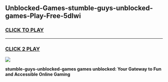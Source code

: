 
## Unblocked-Games-stumble-guys-unblocked-games-Play-Free-5dlwi
<h3>
<a href="https://premium76.site?title=stumble-guys-unblocked-games&ref=24M">CLICK TO PLAY</a></h3>
<hr>

<h3>
<a href="https://premium76.site?title=stumble-guys-unblocked-games&ref=24M">CLICK 2 PLAY</a>
  
</h3>

<a href="https://premium76.site?title=stumble-guys-unblocked-games&ref=24M"><img src="https://clearcache.store/games.png"></a>


**stumble-guys-unblocked-games games unblocked: Your Gateway to Fun and Accessible Online Gaming**
